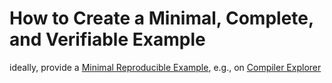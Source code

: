 # How to Create a Minimal, Complete, and Verifiable Example



ideally, provide a [Minimal Reproducible Example](https://stackoverflow.com/help/minimal-reproducible-example), e.g., on [Compiler Explorer](https://godbolt.org/)
